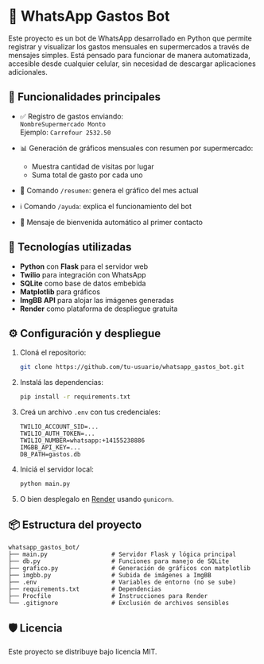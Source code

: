 # 🧾 WhatsApp Gastos Bot

Este proyecto es un bot de WhatsApp desarrollado en Python que permite registrar y visualizar los gastos mensuales en supermercados a través de mensajes simples. Está pensado para funcionar de manera automatizada, accesible desde cualquier celular, sin necesidad de descargar aplicaciones adicionales.

## 🚀 Funcionalidades principales

- ✅ Registro de gastos enviando:  
  `NombreSupermercado Monto`  
  Ejemplo: `Carrefour 2532.50`

- 📊 Generación de gráficos mensuales con resumen por supermercado:
  - Muestra cantidad de visitas por lugar
  - Suma total de gasto por cada uno

- 🔁 Comando `/resumen`: genera el gráfico del mes actual
- ℹ️ Comando `/ayuda`: explica el funcionamiento del bot
- 👋 Mensaje de bienvenida automático al primer contacto

## 🧠 Tecnologías utilizadas

- **Python** con **Flask** para el servidor web
- **Twilio** para integración con WhatsApp
- **SQLite** como base de datos embebida
- **Matplotlib** para gráficos
- **ImgBB API** para alojar las imágenes generadas
- **Render** como plataforma de despliegue gratuita

## ⚙️ Configuración y despliegue

1. Cloná el repositorio:
   ```bash
   git clone https://github.com/tu-usuario/whatsapp_gastos_bot.git
   ```

2. Instalá las dependencias:
   ```bash
   pip install -r requirements.txt
   ```

3. Creá un archivo `.env` con tus credenciales:
   ```env
   TWILIO_ACCOUNT_SID=...
   TWILIO_AUTH_TOKEN=...
   TWILIO_NUMBER=whatsapp:+14155238886
   IMGBB_API_KEY=...
   DB_PATH=gastos.db
   ```

4. Iniciá el servidor local:
   ```bash
   python main.py
   ```

5. O bien desplegalo en [Render](https://render.com) usando `gunicorn`.

## 📦 Estructura del proyecto

```
whatsapp_gastos_bot/
├── main.py                  # Servidor Flask y lógica principal
├── db.py                    # Funciones para manejo de SQLite
├── grafico.py               # Generación de gráficos con matplotlib
├── imgbb.py                 # Subida de imágenes a ImgBB
├── .env                     # Variables de entorno (no se sube)
├── requirements.txt         # Dependencias
├── Procfile                 # Instrucciones para Render
└── .gitignore               # Exclusión de archivos sensibles
```

## 🛡️ Licencia

Este proyecto se distribuye bajo licencia MIT.